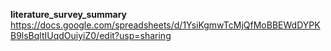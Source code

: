 **literature_survey_summary**
https://docs.google.com/spreadsheets/d/1YsiKgmwTcMjQfMoBBEWdDYPKB9lsBqltIUqdOuiyiZ0/edit?usp=sharing
